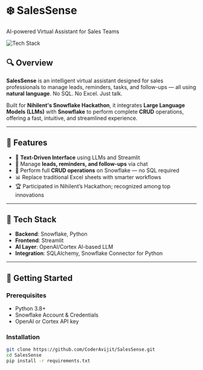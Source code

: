 # ❄️ SalesSense
AI-powered Virtual Assistant for Sales Teams

![Tech Stack](https://img.shields.io/badge/TechStack-Snowflake|LLM|Streamlit|CortexAI-blue)

## 🔍 Overview

**SalesSense** is an intelligent virtual assistant designed for sales professionals to manage leads, reminders, tasks, and follow-ups — all using **natural language**. No SQL. No Excel. Just talk.

Built for **Nihilent's Snowflake Hackathon**, it integrates **Large Language Models (LLMs)** with **Snowflake** to perform complete **CRUD** operations, offering a fast, intuitive, and streamlined experience.

---

## 🧠 Features

- 💬 **Text-Driven Interface** using LLMs and Streamlit
- 📌 Manage **leads, reminders, and follow-ups** via chat
- 🔄 Perform full **CRUD operations** on Snowflake — no SQL required
- 📊 Replace traditional Excel sheets with smarter workflows
- 🏆 Participated in Nihilent’s Hackathon; recognized among top innovations

---

## 🧰 Tech Stack

- **Backend**: Snowflake, Python
- **Frontend**: Streamlit
- **AI Layer**: OpenAI/Cortex AI-based LLM
- **Integration**: SQLAlchemy, Snowflake Connector for Python

---

## 🚀 Getting Started

### Prerequisites
- Python 3.8+
- Snowflake Account & Credentials
- OpenAI or Cortex API key

### Installation

```bash
git clone https://github.com/CoderAvijit/SalesSense.git
cd SalesSense
pip install -r requirements.txt
